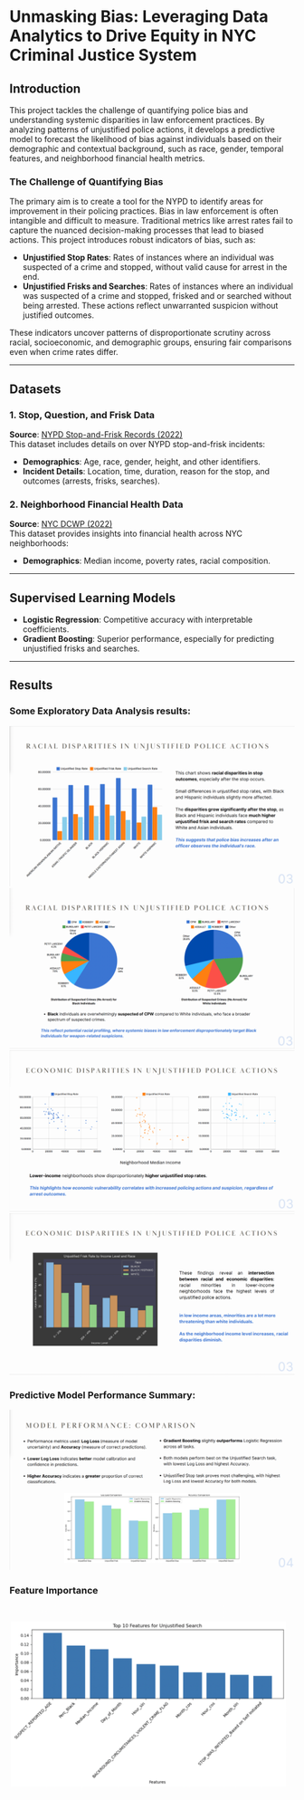 # Unmasking Bias: Leveraging Data Analytics to Drive Equity in NYC Criminal Justice System

## Introduction

This project tackles the challenge of quantifying police bias and understanding systemic disparities in law enforcement practices. By analyzing patterns of unjustified police actions, it develops a predictive model to forecast the likelihood of bias against individuals based on their demographic and contextual background, such as race, gender, temporal features, and neighborhood financial health metrics.

### The Challenge of Quantifying Bias

The primary aim is to create a tool for the NYPD to identify areas for improvement in their policing practices.
Bias in law enforcement is often intangible and difficult to measure.
Traditional metrics like arrest rates fail to capture the nuanced decision-making processes that lead to biased actions. This project introduces robust indicators of bias, such as:

- **Unjustified Stop Rates**: Rates of instances where an individual was suspected of a crime and stopped, without valid cause for arrest in the end.
- **Unjustified Frisks and Searches**: Rates of instances where an individual was suspected of a crime and stopped, frisked and or searched without being arrested. These actions reflect unwarranted suspicion without justified outcomes.

These indicators uncover patterns of disproportionate scrutiny across racial, socioeconomic, and demographic groups, ensuring fair comparisons even when crime rates differ.

---

## Datasets

### 1. Stop, Question, and Frisk Data
**Source**: [NYPD Stop-and-Frisk Records (2022)](https://www.nyc.gov/site/nypd/stats/reports-analysis/stopfrisk.page)  
This dataset includes details on over NYPD stop-and-frisk incidents:
- **Demographics**: Age, race, gender, height, and other identifiers.
- **Incident Details**: Location, time, duration, reason for the stop, and outcomes (arrests, frisks, searches).


### 2. Neighborhood Financial Health Data
**Source**: [NYC DCWP (2022)](https://data.cityofnewyork.us/Business/Neighborhood-Financial-Health-Digital-Mapping-and-/r3dx-pew9/about_data)  
This dataset provides insights into financial health across NYC neighborhoods:
- **Demographics**: Median income, poverty rates, racial composition.

---

## Supervised Learning Models

- **Logistic Regression**: Competitive accuracy with interpretable coefficients.
- **Gradient Boosting**: Superior performance, especially for predicting unjustified frisks and searches.

---

## Results

### Some Exploratory Data Analysis results:

![Racial Disparities 1](./Screenshots/RacialDisparities1.png)
![Racial Disparities 2](./Screenshots/RacialDisparities2.png)
![Economic Disparities](./Screenshots/EconomicDisparities.png)
![Economic and Race Disparities](./Screenshots/EconomicRaceDisparities.png)

### Predictive Model Performance Summary:

![Model Performance](./Screenshots/ModelPerformance.png)

### Feature Importance

![Feature Importance](./Screenshots/FeatureImportance.png)






